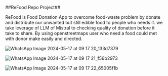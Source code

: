 ##ReFood Repo Project##

ReFood is Food Donation App to overcome food-waste problem by donate and distribute our unwanted but still edible food to people who needs it.
we take leverage of LLM of Mistral to checking quality of donation before it take to share. By using openstreetmaps user who need a food could met with donor make easily and directed.

![WhatsApp Image 2024-05-17 at 09 17 20_133d7379](https://github.com/neorock07/wareg_app/assets/99853004/41d9df4a-58c2-4432-af1c-093e34d37121)


![WhatsApp Image 2024-05-17 at 09 17 21_f56b2973](https://github.com/neorock07/wareg_app/assets/99853004/b82d1f27-8360-43ef-a580-a81a6be5a43b)


![WhatsApp Image 2024-05-17 at 09 17 22_65005f1b](https://github.com/neorock07/wareg_app/assets/99853004/1e65bff6-1ece-4287-8890-a910d95bce38)
